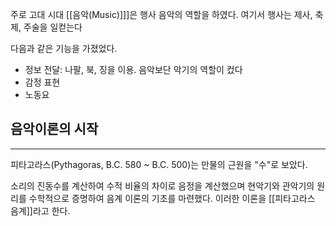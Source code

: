 
주로 고대 시대 [[음악(Music)]]]은 행사 음악의 역할을 하였다. 여기서 행사는 제사, 축제, 주술을 일컫는다

다음과 같은 기능을 가졌었다.
+ 정보 전달: 나팔, 북, 징을 이용. 음악보단 악기의 역할이 컸다
+ 감정 표현
+ 노동요

## 음악이론의 시작
---
피타고라스(Pythagoras, B.C. 580 ~ B.C. 500)는 만물의 근원을 "수"로 보았다. 

소리의 진동수를 계산하여 수적 비율의 차이로 음정을 계산했으며 현악기와 관악기의 원리를 수학적으로 증명하여 음계 이론의 기초를 마련했다. 이러한 이론을 [[피타고라스 음계]]라고 한다. 